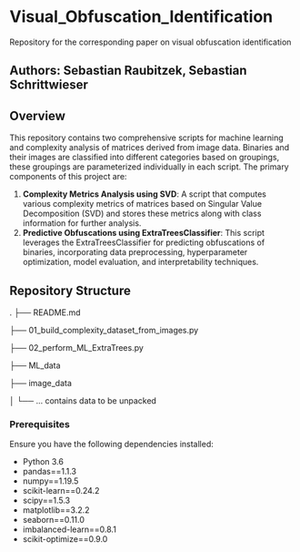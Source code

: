 # Visual_Obfuscation_Identification
Repository for the corresponding paper on visual obfuscation identification

## Authors: Sebastian Raubitzek, Sebastian Schrittwieser

## Overview

This repository contains two comprehensive scripts for machine learning and complexity analysis of matrices derived from image data.
Binaries and their images are classified into different categories based on groupings, these groupings are parameterized individually in each script.
The primary components of this project are:

1. **Complexity Metrics Analysis using SVD**: A script that computes various complexity metrics of matrices based on Singular Value Decomposition (SVD) and stores these metrics along with class information for further analysis.
2. **Predictive Obfuscations using ExtraTreesClassifier**: This script leverages the ExtraTreesClassifier for predicting obfuscations of binaries, incorporating data preprocessing, hyperparameter optimization, model evaluation, and interpretability techniques.

## Repository Structure

.
├── README.md

├── 01_build_complexity_dataset_from_images.py

├── 02_perform_ML_ExtraTrees.py

├── ML_data

├── image_data

│ └── ... contains data to be unpacked

### Prerequisites

Ensure you have the following dependencies installed:

- Python 3.6
- pandas==1.1.3
- numpy==1.19.5
- scikit-learn==0.24.2
- scipy==1.5.3
- matplotlib==3.2.2
- seaborn==0.11.0
- imbalanced-learn==0.8.1
- scikit-optimize==0.9.0
